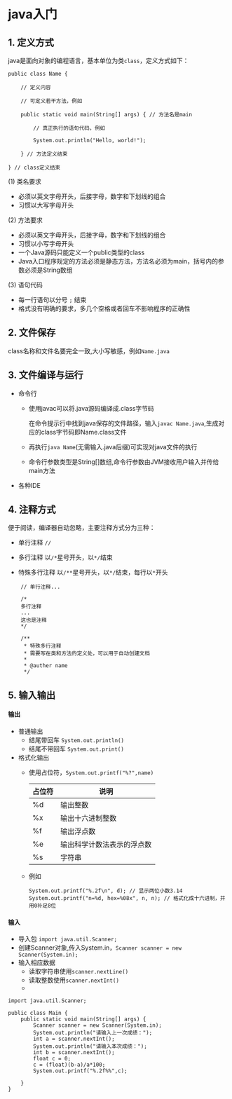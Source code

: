 # java入门  #

## 1. 定义方式

java是面向对象的编程语言，基本单位为类`class`，定义方式如下：
```
public class Name { 

    // 定义内容

    // 可定义若干方法，例如

    public static void main(String[] args) { // 方法名是main
              
        // 真正执行的语句代码，例如

        System.out.println("Hello, world!");

    } // 方法定义结束

} // class定义结束
```

(1) 类名要求

- 必须以英文字母开头，后接字母，数字和下划线的组合
- 习惯以大写字母开头

(2) 方法要求

- 必须以英文字母开头，后接字母，数字和下划线的组合
- 习惯以小写字母开头
- 一个Java源码只能定义一个public类型的class
- Java入口程序规定的方法必须是静态方法，方法名必须为main，括号内的参数必须是String数组

(3) 语句代码

* 每一行语句以分号 `;` 结束
* 格式没有明确的要求，多几个空格或者回车不影响程序的正确性

## 2. 文件保存

class名称和文件名要完全一致,大小写敏感，例如`Name.java`

## 3. 文件编译与运行
* 命令行
    - 使用javac可以将.java源码编译成.class字节码

        在命令提示行中找到java保存的文件路径，输入`javac Name.java`,生成对应的class字节码即Name.class文件
    
    - 再执行`java Name`(无需输入.java后缀)可实现对java文件的执行
    - 命令行参数类型是String[]数组,命令行参数由JVM接收用户输入并传给main方法

* 各种IDE

## 4. 注释方式 
便于阅读，编译器自动忽略，主要注释方式分为三种：

* 单行注释 `//`

* 多行注释 以`/*`星号开头，以`*/`结束

* 特殊多行注释 以`/**`星号开头，以`*/`结束，每行以`*`开头

```
    // 单行注释...

    /*
    多行注释
    ...
    这也是注释
    */

    /**
     * 特殊多行注释
     * 需要写在类和方法的定义处，可以用于自动创建文档
     * 
     * @auther name
     */
```

## 5. 输入输出  ##

#### 输出 ####

* 普通输出
    - 结尾带回车 `System.out.println()`
    - 结尾不带回车 `System.out.print()`
* 格式化输出
    * 使用占位符，`System.out.printf("%?",name)`

        | 占位符 | 说明 |
        | ---- | ---- |
        | %d | 输出整数 |
        | %x | 输出十六进制整数 |
        | %f | 输出浮点数 |
        | %e | 输出科学计数法表示的浮点数 |
        | %s | 字符串 |

    * 例如
        ```
        System.out.printf("%.2f\n", d); // 显示两位小数3.14
        System.out.printf("n=%d, hex=%08x", n, n); // 格式化成十六进制，并用0补足8位
        ```

#### 输入 ####

* 导入包 `import java.util.Scanner;`
* 创建Scanner对象,传入System.in，`Scanner scanner = new Scanner(System.in);`
* 输入相应数据
    - 读取字符串使用`scanner.nextLine()`
    - 读取整数使用`scanner.nextInt()`
    - 
```
import java.util.Scanner;

public class Main {
    public static void main(String[] args) {
        Scanner scanner = new Scanner(System.in);
        System.out.println("请输入上一次成绩：");
        int a = scanner.nextInt();
        System.out.println("请输入本次成绩：");
        int b = scanner.nextInt();
        float c = 0;
        c = (float)(b-a)/a*100;
        System.out.printf("%.2f%%",c);

    }
}
```
